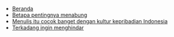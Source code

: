 - [Beranda](/)
- [Betapa pentingnya menabung](/blog/menabung)
- [Menulis itu cocok banget dengan kultur kepribadian Indonesia](/blog/menulis)
- [Terkadang ingin menghindar](/blog/menghindar)